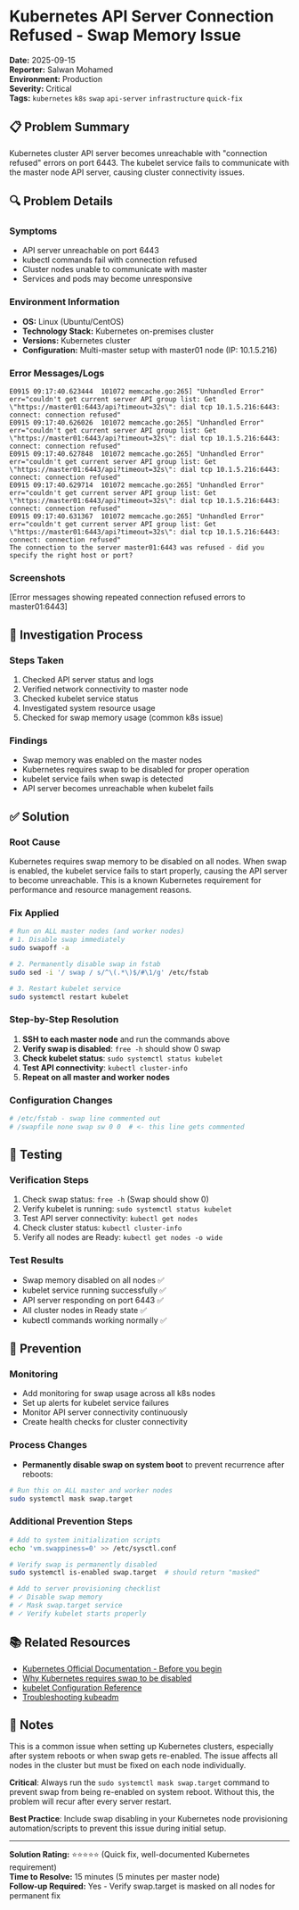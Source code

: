 # Kubernetes API Server Connection Refused - Swap Memory Issue

**Date:** 2025-09-15  
**Reporter:** Salwan Mohamed  
**Environment:** Production  
**Severity:** Critical  
**Tags:** `kubernetes` `k8s` `swap` `api-server` `infrastructure` `quick-fix`

## 📋 Problem Summary

Kubernetes cluster API server becomes unreachable with "connection refused" errors on port 6443. The kubelet service fails to communicate with the master node API server, causing cluster connectivity issues.

## 🔍 Problem Details

### Symptoms
- API server unreachable on port 6443
- kubectl commands fail with connection refused
- Cluster nodes unable to communicate with master
- Services and pods may become unresponsive

### Environment Information
- **OS:** Linux (Ubuntu/CentOS)
- **Technology Stack:** Kubernetes on-premises cluster
- **Versions:** Kubernetes cluster
- **Configuration:** Multi-master setup with master01 node (IP: 10.1.5.216)

### Error Messages/Logs

```
E0915 09:17:40.623444  101072 memcache.go:265] "Unhandled Error" err="couldn't get current server API group list: Get \"https://master01:6443/api?timeout=32s\": dial tcp 10.1.5.216:6443: connect: connection refused"
E0915 09:17:40.626026  101072 memcache.go:265] "Unhandled Error" err="couldn't get current server API group list: Get \"https://master01:6443/api?timeout=32s\": dial tcp 10.1.5.216:6443: connect: connection refused"
E0915 09:17:40.627848  101072 memcache.go:265] "Unhandled Error" err="couldn't get current server API group list: Get \"https://master01:6443/api?timeout=32s\": dial tcp 10.1.5.216:6443: connect: connection refused"
E0915 09:17:40.629714  101072 memcache.go:265] "Unhandled Error" err="couldn't get current server API group list: Get \"https://master01:6443/api?timeout=32s\": dial tcp 10.1.5.216:6443: connect: connection refused"
E0915 09:17:40.631367  101072 memcache.go:265] "Unhandled Error" err="couldn't get current server API group list: Get \"https://master01:6443/api?timeout=32s\": dial tcp 10.1.5.216:6443: connect: connection refused"
The connection to the server master01:6443 was refused - did you specify the right host or port?
```

### Screenshots

[Error messages showing repeated connection refused errors to master01:6443]

## 🔧 Investigation Process

### Steps Taken
1. Checked API server status and logs
2. Verified network connectivity to master node
3. Checked kubelet service status
4. Investigated system resource usage
5. Checked for swap memory usage (common k8s issue)

### Findings
- Swap memory was enabled on the master nodes
- Kubernetes requires swap to be disabled for proper operation
- kubelet service fails when swap is detected
- API server becomes unreachable when kubelet fails

## ✅ Solution

### Root Cause
Kubernetes requires swap memory to be disabled on all nodes. When swap is enabled, the kubelet service fails to start properly, causing the API server to become unreachable. This is a known Kubernetes requirement for performance and resource management reasons.

### Fix Applied

```bash
# Run on ALL master nodes (and worker nodes)
# 1. Disable swap immediately
sudo swapoff -a

# 2. Permanently disable swap in fstab
sudo sed -i '/ swap / s/^\(.*\)$/#\1/g' /etc/fstab

# 3. Restart kubelet service
sudo systemctl restart kubelet
```

### Step-by-Step Resolution
1. **SSH to each master node** and run the commands above
2. **Verify swap is disabled**: `free -h` should show 0 swap
3. **Check kubelet status**: `sudo systemctl status kubelet`
4. **Test API connectivity**: `kubectl cluster-info`
5. **Repeat on all master and worker nodes**

### Configuration Changes

```bash
# /etc/fstab - swap line commented out
# /swapfile none swap sw 0 0  # <- this line gets commented
```

## 🧪 Testing

### Verification Steps
1. Check swap status: `free -h` (Swap should show 0)
2. Verify kubelet is running: `sudo systemctl status kubelet`
3. Test API server connectivity: `kubectl get nodes`
4. Check cluster status: `kubectl cluster-info`
5. Verify all nodes are Ready: `kubectl get nodes -o wide`

### Test Results
- Swap memory disabled on all nodes ✅
- kubelet service running successfully ✅  
- API server responding on port 6443 ✅
- All cluster nodes in Ready state ✅
- kubectl commands working normally ✅

## 🚨 Prevention

### Monitoring
- Add monitoring for swap usage across all k8s nodes
- Set up alerts for kubelet service failures
- Monitor API server connectivity continuously
- Create health checks for cluster connectivity

### Process Changes
- **Permanently disable swap on system boot** to prevent recurrence after reboots:

```bash
# Run this on ALL master and worker nodes
sudo systemctl mask swap.target
```

### Additional Prevention Steps
```bash
# Add to system initialization scripts
echo 'vm.swappiness=0' >> /etc/sysctl.conf

# Verify swap is permanently disabled
sudo systemctl is-enabled swap.target  # should return "masked"

# Add to server provisioning checklist
# ✓ Disable swap memory
# ✓ Mask swap.target service  
# ✓ Verify kubelet starts properly
```

## 📚 Related Resources

- [Kubernetes Official Documentation - Before you begin](https://kubernetes.io/docs/setup/production-environment/tools/kubeadm/install-kubeadm/#before-you-begin)
- [Why Kubernetes requires swap to be disabled](https://github.com/kubernetes/kubernetes/issues/53533)
- [kubelet Configuration Reference](https://kubernetes.io/docs/reference/config-api/kubelet-config.v1beta1/)
- [Troubleshooting kubeadm](https://kubernetes.io/docs/setup/production-environment/tools/kubeadm/troubleshooting-kubeadm/)

## 📝 Notes

This is a common issue when setting up Kubernetes clusters, especially after system reboots or when swap gets re-enabled. The issue affects all nodes in the cluster but must be fixed on each node individually.

**Critical**: Always run the `sudo systemctl mask swap.target` command to prevent swap from being re-enabled on system reboot. Without this, the problem will recur after every server restart.

**Best Practice**: Include swap disabling in your Kubernetes node provisioning automation/scripts to prevent this issue during initial setup.

---

**Solution Rating:** ⭐⭐⭐⭐⭐ (Quick fix, well-documented Kubernetes requirement)  
**Time to Resolve:** 15 minutes (5 minutes per master node)  
**Follow-up Required:** Yes - Verify swap.target is masked on all nodes for permanent fix